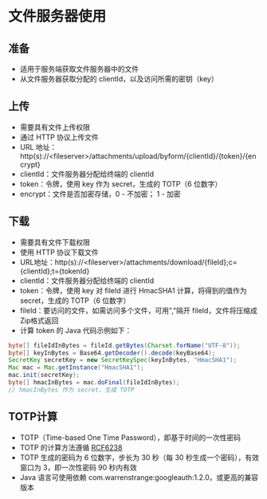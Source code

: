 # 文件服务器使用

## 准备

- 适用于服务端获取文件服务器中的文件
- 从文件服务器获取分配的 clientId，以及访问所需的密钥（key）

## 上传

- 需要具有文件上传权限
- 通过 HTTP 协议上传文件
- URL 地址：http(s)://\<fileserver\>/attachments/upload/byform/{clientId}/{token}/{encrypt}
- clientId：文件服务器分配给终端的 clientId
- token：令牌，使用 key 作为 secret，生成的 TOTP（6 位数字）
- encrypt：文件是否加密存储，0 - 不加密； 1 - 加密

## 下载

- 需要具有文件下载权限
- 使用 HTTP 协议下载文件
- URL地址：http(s)://\<fileserver\>/attachments/download/{fileId};c={clientId};t={tokenId}
- clientId：文件服务器分配给终端的 clientId
- token：令牌，使用 key 对 fileId 进行 HmacSHA1 计算，将得到的值作为 secret，生成的 TOTP（6 位数字）
- fileId：要访问的文件，如需访问多个文件，可用","隔开 fileId，文件将压缩成Zip格式返回
- 计算 token 的 Java 代码示例如下：

```Java
byte[] fileIdInBytes = fileId.getBytes(Charset.forName("UTF-8"));
byte[] keyInBytes = Base64.getDecoder().decode(keyBase64);
SecretKey secretKey = new SecretKeySpec(keyInBytes, "HmacSHA1");
Mac mac = Mac.getInstance("HmacSHA1");
mac.init(secretKey);
byte[] hmacInBytes = mac.doFinal(fileIdInBytes);
// hmacInBytes 作为 secret，生成 TOTP
```

## TOTP计算

- TOTP（Time-based One Time Password），即基于时间的一次性密码
- TOTP 的计算方法遵循 [RCF6238](https://tools.ietf.org/html/rfc6238)
- TOTP 生成的密码为 6 位数字，步长为 30 秒（每 30 秒生成一个密码），有效窗口为 3，即一次性密码 90 秒内有效
- Java 语言可使用依赖 com.warrenstrange:googleauth:1.2.0，或更高的兼容版本 


